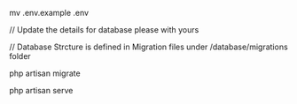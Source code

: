 mv .env.example .env

// Update the details for database please with yours 


// Database Strcture is defined in Migration files under /database/migrations folder

php artisan migrate 

php artisan serve 

